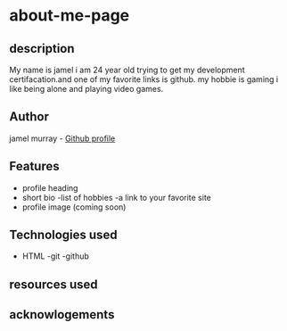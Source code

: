 # about-me-page

## description
My name is jamel i am 24 year old trying to get my development certifacation.and one of my favorite links is github.
my hobbie is gaming i like being alone and playing video games.
## Author
jamel murray - [Github profile](https://github.com/theofficialmel/about-me-page.git)

## Features
- profile heading
- short bio
-list of hobbies
-a link to your favorite site
- profile image (coming soon)

## Technologies used
- HTML
-git
-github

## resources used

## acknowlogements 